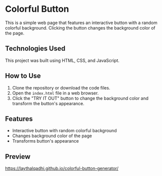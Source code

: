 # Colorful Button

This is a simple web page that features an interactive button with a random colorful background. Clicking the button changes the background color of the page.

## Technologies Used

This project was built using HTML, CSS, and JavaScript.

## How to Use

1. Clone the repository or download the code files.
2. Open the `index.html` file in a web browser.
3. Click the "TRY IT OUT" button to change the background color and transform the button's appearance.

## Features

- Interactive button with random colorful background
- Changes background color of the page
- Transforms button's appearance

## Preview
https://laythalqadhi.github.io/colorful-button-generator/
